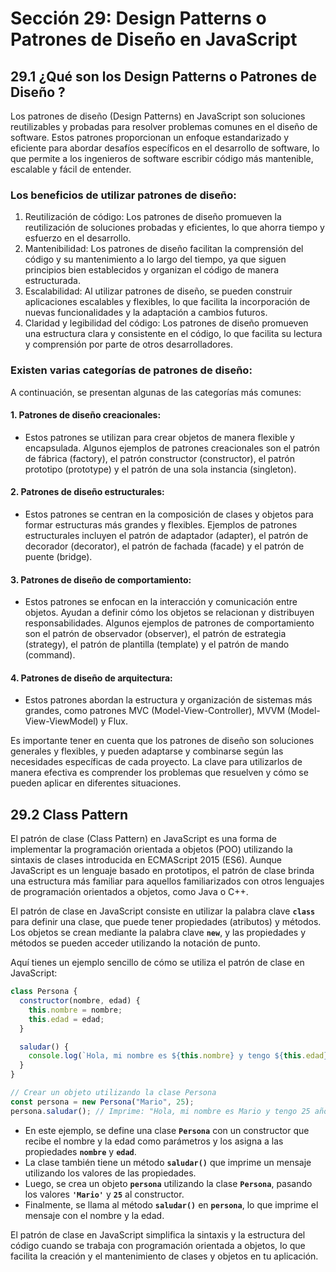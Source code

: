 # Sección 29: **Design Patterns o Patrones de Diseño en JavaScript**

## 29.1 ¿Qué son los Design Patterns o Patrones de Diseño ?

Los patrones de diseño (Design Patterns) en JavaScript son soluciones reutilizables y probadas para resolver problemas comunes en el diseño de software. Estos patrones proporcionan un enfoque estandarizado y eficiente para abordar desafíos específicos en el desarrollo de software, lo que permite a los ingenieros de software escribir código más mantenible, escalable y fácil de entender.

### Los beneficios de utilizar patrones de diseño:

1. Reutilización de código: Los patrones de diseño promueven la reutilización de soluciones probadas y eficientes, lo que ahorra tiempo y esfuerzo en el desarrollo.
2. Mantenibilidad: Los patrones de diseño facilitan la comprensión del código y su mantenimiento a lo largo del tiempo, ya que siguen principios bien establecidos y organizan el código de manera estructurada.
3. Escalabilidad: Al utilizar patrones de diseño, se pueden construir aplicaciones escalables y flexibles, lo que facilita la incorporación de nuevas funcionalidades y la adaptación a cambios futuros.
4. Claridad y legibilidad del código: Los patrones de diseño promueven una estructura clara y consistente en el código, lo que facilita su lectura y comprensión por parte de otros desarrolladores.

### Existen varias categorías de patrones de diseño:

A continuación, se presentan algunas de las categorías más comunes:

#### 1. Patrones de diseño creacionales:

- Estos patrones se utilizan para crear objetos de manera flexible y encapsulada. Algunos ejemplos de patrones creacionales son el patrón de fábrica (factory), el patrón constructor (constructor), el patrón prototipo (prototype) y el patrón de una sola instancia (singleton).

#### 2. Patrones de diseño estructurales:

- Estos patrones se centran en la composición de clases y objetos para formar estructuras más grandes y flexibles. Ejemplos de patrones estructurales incluyen el patrón de adaptador (adapter), el patrón de decorador (decorator), el patrón de fachada (facade) y el patrón de puente (bridge).

#### 3. Patrones de diseño de comportamiento:

- Estos patrones se enfocan en la interacción y comunicación entre objetos. Ayudan a definir cómo los objetos se relacionan y distribuyen responsabilidades. Algunos ejemplos de patrones de comportamiento son el patrón de observador (observer), el patrón de estrategia (strategy), el patrón de plantilla (template) y el patrón de mando (command).

#### 4. Patrones de diseño de arquitectura:

- Estos patrones abordan la estructura y organización de sistemas más grandes, como patrones MVC (Model-View-Controller), MVVM (Model-View-ViewModel) y Flux.

Es importante tener en cuenta que los patrones de diseño son soluciones generales y flexibles, y pueden adaptarse y combinarse según las necesidades específicas de cada proyecto. La clave para utilizarlos de manera efectiva es comprender los problemas que resuelven y cómo se pueden aplicar en diferentes situaciones.

## 29.2 Class Pattern

El patrón de clase (Class Pattern) en JavaScript es una forma de implementar la programación orientada a objetos (POO) utilizando la sintaxis de clases introducida en ECMAScript 2015 (ES6). Aunque JavaScript es un lenguaje basado en prototipos, el patrón de clase brinda una estructura más familiar para aquellos familiarizados con otros lenguajes de programación orientados a objetos, como Java o C++.

El patrón de clase en JavaScript consiste en utilizar la palabra clave **`class`** para definir una clase, que puede tener propiedades (atributos) y métodos. Los objetos se crean mediante la palabra clave **`new`**, y las propiedades y métodos se pueden acceder utilizando la notación de punto.

Aquí tienes un ejemplo sencillo de cómo se utiliza el patrón de clase en JavaScript:

```jsx
class Persona {
  constructor(nombre, edad) {
    this.nombre = nombre;
    this.edad = edad;
  }

  saludar() {
    console.log(`Hola, mi nombre es ${this.nombre} y tengo ${this.edad} años.`);
  }
}

// Crear un objeto utilizando la clase Persona
const persona = new Persona("Mario", 25);
persona.saludar(); // Imprime: "Hola, mi nombre es Mario y tengo 25 años."
```

- En este ejemplo, se define una clase **`Persona`** con un constructor que recibe el nombre y la edad como parámetros y los asigna a las propiedades **`nombre`** y **`edad`**.
- La clase también tiene un método **`saludar()`** que imprime un mensaje utilizando los valores de las propiedades.
- Luego, se crea un objeto **`persona`** utilizando la clase **`Persona`**, pasando los valores **`'Mario'`** y **`25`** al constructor.
- Finalmente, se llama al método **`saludar()`** en **`persona`**, lo que imprime el mensaje con el nombre y la edad.

El patrón de clase en JavaScript simplifica la sintaxis y la estructura del código cuando se trabaja con programación orientada a objetos, lo que facilita la creación y el mantenimiento de clases y objetos en tu aplicación.
